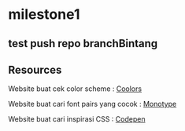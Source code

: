 # milestone1
## test push repo branchBintang

## Resources

Website buat cek color scheme : [Coolors](https://www.coolors.co/)

Website buat cari font pairs yang cocok : [Monotype](https://www.monotype.com/font-pairing)

Website buat cari inspirasi CSS : [Codepen](https://codepen.io/)